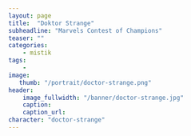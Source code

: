 ```yaml
---
layout: page
title:  "Doktor Strange"
subheadline: "Marvels Contest of Champions"
teaser: ""
categories:
    - mistik
tags:
    -
image:
   thumb: "/portrait/doctor-strange.png"
header:
    image_fullwidth: "/banner/doctor-strange.jpg"
    caption: 
    caption_url:   
character: "doctor-strange"
---
```

